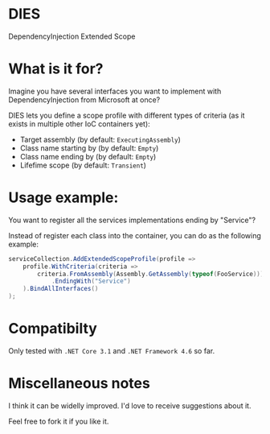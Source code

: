 # DIES
DependencyInjection Extended Scope

# What is it for?
Imagine you have several interfaces you want to implement with DependencyInjection from Microsoft at once?

DIES lets you define a scope profile with different types of criteria (as it exists in multiple other IoC containers yet):
* Target assembly (by default: `ExecutingAssembly`)
* Class name starting by (by default: `Empty`)
* Class name ending by (by default: `Empty`)
* Lifefime scope (by default: `Transient`)

# Usage example: 
You want to register all the services implementations ending by "Service"?

Instead of register each class into the container, you can do as the following example:

```csharp
serviceCollection.AddExtendedScopeProfile(profile =>
    profile.WithCriteria(criteria =>
        criteria.FromAssembly(Assembly.GetAssembly(typeof(FooService)))
            .EndingWith("Service")
    ).BindAllInterfaces()
);
```

# Compatibilty 

Only tested with `.NET Core 3.1` and `.NET Framework 4.6` so far.

# Miscellaneous notes

I think it can be widelly improved. I'd love to receive suggestions about it.

Feel free to fork it if you like it. 
